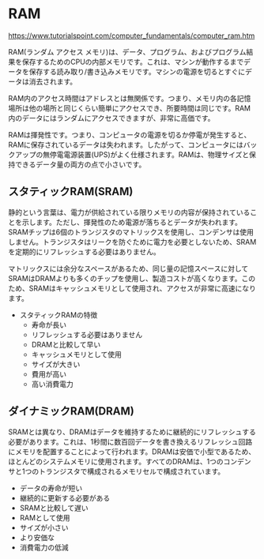 # RAM
https://www.tutorialspoint.com/computer_fundamentals/computer_ram.htm

RAM(ランダム アクセス メモリ)は、データ、プログラム、およびプログラム結果を保存するためのCPUの内部メモリです。これは、マシンが動作するまでデータを保存する読み取り/書き込みメモリです。マシンの電源を切るとすぐにデータは消去されます。

RAM内のアクセス時間はアドレスとは無関係です。つまり、メモリ内の各記憶場所は他の場所と同じくらい簡単にアクセスでき、所要時間は同じです。RAM内のデータにはランダムにアクセスできますが、非常に高価です。

RAMは揮発性です。つまり、コンピュータの電源を切るか停電が発生すると、RAMに保存されているデータは失われます。したがって、コンピュータにはバックアップの無停電電源装置(UPS)がよく仕様されます。RAMは、物理サイズと保持できるデータ量の両方の点で小さいです。

## スタティックRAM(SRAM)

静的という言葉は、電力が供給されている限りメモリの内容が保持されていることを示します。ただし、揮発性のため電源が落ちるとデータが失われます。SRAMチップは6個のトランジスタのマトリックスを使用し、コンデンサは使用しません。トランジスタはリークを防ぐために電力を必要としないため、SRAMを定期的にリフレッシュする必要はありません。

マトリックスには余分なスペースがあるため、同じ量の記憶スペースに対してSRAMはDRAMよりも多くのチップを使用し、製造コストが高くなります。このため、SRAMはキャッシュメモリとして使用され、アクセスが非常に高速になります。

- スタティックRAMの特徴
  - 寿命が長い
  - リフレッシュする必要はありません
  - DRAMと比較して早い
  - キャッシュメモリとして使用
  - サイズが大きい
  - 費用が高い
  - 高い消費電力

## ダイナミックRAM(DRAM)

SRAMとは異なり、DRAMはデータを維持するために継続的にリフレッシュする必要があります。これは、1秒間に数百回データを書き換えるリフレッシュ回路にメモリを配置することによって行われます。DRAMは安価で小型であるため、ほとんどのシステムメモリに使用されます。すべてのDRAMは、1つのコンデンサと1つのトランジスタで構成されるメモリセルで構成されています。

- データの寿命が短い
- 継続的に更新する必要がある
- SRAMと比較して遅い
- RAMとして使用
- サイズが小さい
- より安価な
- 消費電力の低減
